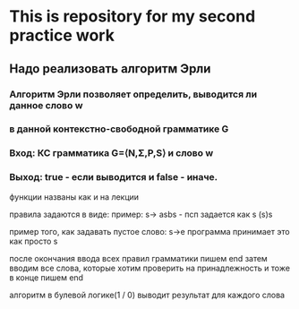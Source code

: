 # This is repository for my second practice work

## Надо реализовать алгоритм Эрли

### Алгоритм Эрли позволяет определить, выводится ли данное слово w
### в данной контекстно-свободной грамматике G
### Вход: КС грамматика G=⟨N,Σ,P,S⟩ и слово w
### Выход: true - если выводится и false - иначе.


функции названы как и на лекции

правила задаются в виде:
пример:
s-> asbs - псп задается как s (s)s

пример того, как задавать пустое слово:
s->e программа принимает это как просто s


 после окончания ввода всех правил грамматики пишем end
 затем вводим все слова, которые хотим проверить на принадлежность и тоже в конце пишем end
 
 алгоритм в булевой логике(1 / 0) выводит результат для каждого слова 

